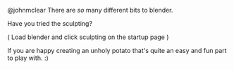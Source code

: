 @johnmclear There are *so* many different bits to blender.

Have you tried the sculpting?

( Load blender and click sculpting on the startup page )

If you are happy creating an unholy potato that's quite an easy and fun part to play with. :)